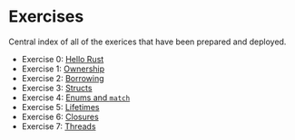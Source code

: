 # Exercises

Central index of all of the exerices that have been prepared and
deployed.

 * Exercise 0: [Hello Rust][]
 * Exercise 1: [Ownership][]
 * Exercise 2: [Borrowing][]
 * Exercise 3: [Structs][]
 * Exercise 4: [Enums and `match`][]
 * Exercise 5: [Lifetimes][]
 * Exercise 6: [Closures][]
 * Exercise 7: [Threads][]

[Hello Rust]: cd-kickoff-hello.html
[Ownership]: cd-kickoff-ownership.html
[Borrowing]: cd-kickoff-borrowing.html
[Structs]: cd-kickoff-structs.html
[Threads]: cd-kickoff-threads.html
[Enums and `match`]: cd-kickoff-enums_match.html
[Lifetimes]: cd-kickoff-lifetimes.html
[Iterators]: cd-kickoff-iterators.html
[Closures]: cd-kickoff-closures.html
